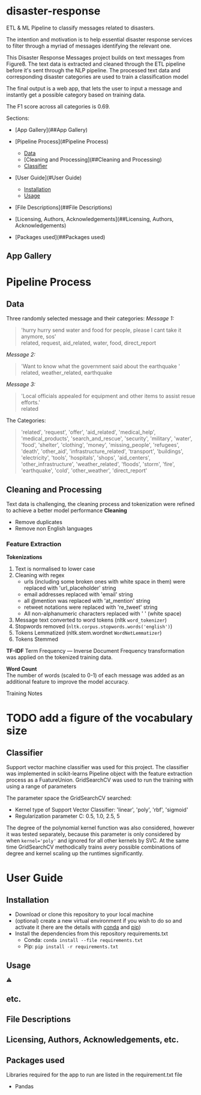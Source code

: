 # disaster-response
ETL &amp; ML Pipeline to classify messages related to disasters.

The intention and motivation is to help essential disaster response services to filter through a myriad of messages identifying the relevant one.

This Disaster Response Messages project builds on text messages from Figure8.
The text data is extracted and cleaned through the ETL pipeline before it's sent through the NLP pipeline.
The processed text data and corresponding disaster categories are used to train a classification model

The final output is a web app, that lets the user to input a message and instantly get a possible category based on training data.

The F1 score across all categories is 0.69.

Sections:
- [App Gallery](##App Gallery)
- [Pipeline Process](#Pipeline Process)
    - [Data](##Data)
    - [Cleaning and Processing](##Cleaning and Processing)  
    - [Classifier](##Classifier)
    
- [User Guide](#User Guide)
    - [Installation](##Installation)
    - [Usage](##Usage)

- [File Descriptions](##File Descriptions)  
- [Licensing, Authors, Acknowledgements](##Licensing, Authors, Acknowledgements)  
- [Packages used](##Packages used)


## App Gallery


# Pipeline Process
## Data
Three randomly selected message and their categories:
_Message 1:_
> 'hurry hurry send water and food for people, please I cant take it anymore, sos'  
> related, request, aid_related, water, food, direct_report  

_Message 2:_  
> 'Want to know what the government said about the earthquake '  
> related, weather_related, earthquake

_Message 3:_  
> 'Local officials appealed for equipment and other items to assist resue efforts.'  
> related
 

The Categories:
> 'related', 'request', 'offer', 'aid_related', 'medical_help', 'medical_products', 'search_and_rescue', 'security',
> 'military', 'water', 'food', 'shelter', 'clothing', 'money', 'missing_people', 'refugees', 'death', 'other_aid',
> 'infrastructure_related', 'transport', 'buildings', 'electricity', 'tools', 'hospitals', 'shops', 'aid_centers',
> 'other_infrastructure', 'weather_related', 'floods', 'storm', 'fire', 'earthquake', 'cold', 'other_weather', 'direct_report'

## Cleaning and Processing
Text data is challenging, the cleaning process and tokenization were refined to achieve a better model performance
__Cleaning__
- Remove duplicates
- Remove non English languages

### Feature Extraction

__Tokenizations__  
1. Text is normalised to lower case
2. Cleaning with regex
    - urls (including some broken ones with white space in them) were replaced with 'url_placeholder' string
    - email addresses replaced with 'email' string
    - all @mention was replaced with 'at_mention' string
    - retweet notations were replaced with 're_tweet' string
    - All non-alphanumeric characters replaced with ' ' (white space)
3. Message text converted to word tokens (nltk `word_tokenizer`)
4. Stopwords removed (`nltk.corpus.stopwords.words('english')`)
5. Tokens Lemmatized (nltk.stem.wordnet `WordNetLemmatizer`)
6. Tokens Stemmed

__TF-IDF__
Term Frequency — Inverse Document Frequency transformation was applied on the tokenized training data.

__Word Count__  
The number of words (scaled to 0-1) of each message was added as an additional feature to improve the model accuracy. 


Training Notes

# TODO add a figure of the vocabulary size 

## Classifier
Support vector machine classifier was used for this project. 
The classifier was implemented in scikit-learns Pipeline object with the feature extraction process as a FuatureUnion.
GridSearchCV was used to run the training with using a range of parameters

The parameter space the GridSearchCV searched:
- Kernel type of Support Vector Classifier: 'linear', 'poly', 'rbf', 'sigmoid'
- Regularization parameter C: 0.5, 1.0, 2.5, 5

The degree of the polynomial kernel function was also considered, however it was tested separately, because this parameter is only considered by when `kernel='poly'` and ignored for all other kernels by SVC.
At the same time GridSearchCV methodically trains avery possible combinations of degree and kernel scaling up the runtimes significantly.
 
# User Guide
## Installation
- Download or clone this repository to your local machine
- (optional) create a new virtual environment if you wish to do so and activate it (here are the details with [conda](https://docs.conda.io/projects/conda/en/4.6.1/user-guide/tasks/manage-environments.html) and [pip](https://packaging.python.org/guides/installing-using-pip-and-virtual-environments/))
- Install the dependencies from this repository requirements.txt
    - Conda: `conda install --file requirements.txt`
    - Pip: `pip install -r requirements.txt`

## Usage

:warning:

## etc.

## File Descriptions

## Licensing, Authors, Acknowledgements, etc.  

## Packages used
Libraries required for the app to run are listed in the requirement.txt file
- Pandas
